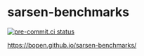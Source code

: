 # sarsen-benchmarks
[![pre-commit.ci status](https://results.pre-commit.ci/badge/github/bopen/sarsen-benchmarks/main.svg)](https://results.pre-commit.ci/latest/github/bopen/sarsen-benchmarks/main)

https://bopen.github.io/sarsen-benchmarks/